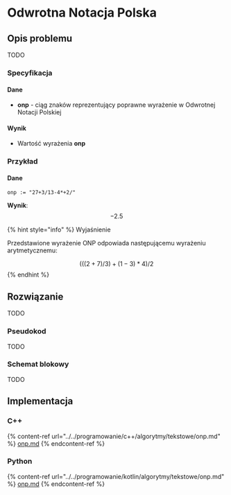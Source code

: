 # Odwrotna Notacja Polska

## Opis problemu

TODO

### Specyfikacja

#### Dane

* **onp** - ciąg znaków reprezentujący poprawne wyrażenie w Odwrotnej Notacji Polskiej 

#### Wynik

* Wartość wyrażenia **onp**

### Przykład

#### Dane

```
onp := "27+3/13-4*+2/"
```

**Wynik**: $$-2.5$$ 

{% hint style="info" %}
Wyjaśnienie

Przedstawione wyrażenie ONP odpowiada następującemu wyrażeniu arytmetycznemu:

$$(((2 + 7) / 3) + (1 - 3) * 4) / 2$$ 
{% endhint %}

## Rozwiązanie

TODO

### Pseudokod

TODO

### Schemat blokowy

TODO

## Implementacja

### C++

{% content-ref url="../../programowanie/c++/algorytmy/tekstowe/onp.md" %}
[onp.md](../../programowanie/c++/algorytmy/tekstowe/onp.md)
{% endcontent-ref %}

### Python

{% content-ref url="../../programowanie/kotlin/algorytmy/tekstowe/onp.md" %}
[onp.md](../../programowanie/kotlin/algorytmy/tekstowe/onp.md)
{% endcontent-ref %}
